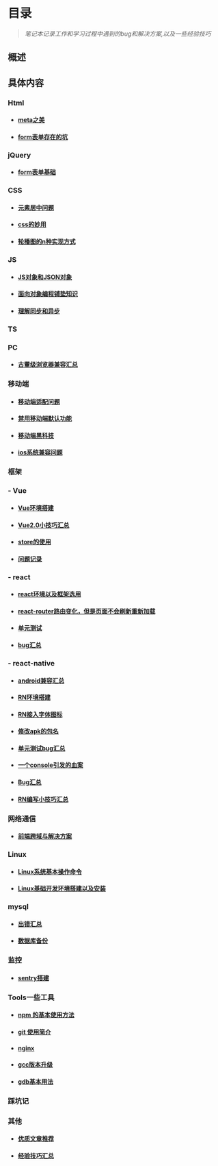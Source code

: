 # 目录

> *笔记本记录工作和学习过程中遇到的bug和解决方案,以及一些经验技巧*

## 概述

## 具体内容

### Html

- #### [meta之美](./Html/meta之美.md)

- #### [form表单存在的坑](./Html/form表单存在的坑.md)

### jQuery

- #### [form表单基础](./jQuery/form表单基础.md)

### CSS

- #### [元素居中问题](./CSS/元素居中问题.md)

- #### [css的妙用](./CSS/css的妙用.md)

- #### [轮播图的n种实现方式](./CSS/轮播图的n种实现方式.md)

### JS

- #### [JS对象和JSON对象](./JS/JS对象和JSON对象.md)

- #### [面向对象编程铺垫知识](./JS/面向对象铺垫.md)

- #### [理解同步和异步](./JS/理解同步和异步.md)

### TS

### PC

- #### [古董级浏览器兼容汇总](./PC/古董级浏览器兼容汇总.md)

### 移动端

- #### [移动端适配问题](./移动端/移动端适配问题.md)

- #### [禁用移动端默认功能](./移动端/禁用移动端默认功能.md)

- #### [移动端黑科技](./移动端/移动端黑科技.md)

- #### [ios系统兼容问题](./移动端/ios系统兼容问题.md)

### 框架

### - Vue

- #### [Vue环境搭建]('./Vue/Vue环境搭建.md')

- #### [Vue2.0小技巧汇总](./Vue/Vue2.0使用小技巧汇总.md)

- #### [store的使用](./Vue/store的使用.md)

- #### [问题记录](./Vue/问题记录.md)

### - react

- #### [react环境以及框架选用](./react/react环境.md)

- #### [react-router路由变化，但是页面不会刷新重新加载](./react/react-route路由变页面不变问题记录.md)

- #### [单元测试](./react/单元测试.md)

- #### [bug汇总](./react/bug汇总.md)

### - react-native

- #### [android兼容汇总](./react-native/android兼容汇总.md)

- #### [RN环境搭建](./react-native/RN环境搭建.md)

- #### [RN接入字体图标](./react-native/RN接入字体图标.md)

- #### [修改apk的包名](./react-native/修改apk包名.md)

- #### [单元测试bug汇总](./react-native/单元测试bug汇总.md)

- #### [一个console引发的血案](./react-native/一个console引发的血案.md)

- #### [Bug汇总](./react-native/Bug汇总.md)

- #### [RN编写小技巧汇总](./react-native/RN编写小技巧汇总.md)

### 网络通信

- #### [前端跨域与解决方案](./网络通信/前端跨域与解决方案.md)

### Linux

- #### [Linux系统基本操作命令](./Linux/Linux系统基本操作命令.md)

- #### [Linux基础开发环境搭建以及安装](./Linux/Linux基础开发环境搭建以及安装.md)

### mysql

- #### [出错汇总](./mysql/出错汇总.md)

- #### [数据库备份](./mysql/数据库备份.md)

### 监控

- #### [sentry搭建](./监控/sentry搭建.md)

### Tools一些工具

- #### [npm 的基本使用方法](./Tools/npm/npm的基本使用方法.md)

- #### [git 使用简介](./Tools/git/git使用简介.md)

- #### [nginx](./Tools/niginx/nginx.md)

- #### [gcc版本升级](./Tools/gcc/gcc版本升级.md)

- #### [gdb基本用法](./Tools/gdb/gdb的基本使用方式.md)

### 踩坑记

### 其他

- #### [优质文章推荐](./其他/优质文章推荐.md)

- #### [经验技巧汇总](./其他/经验技巧.md)
